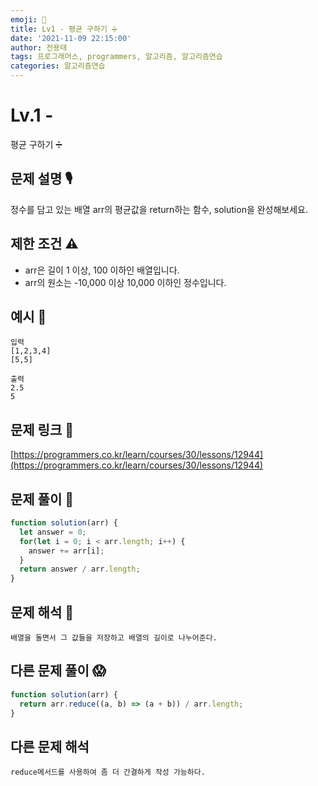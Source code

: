 ```yaml
---
emoji: 🥸
title: Lv1 - 평균 구하기 ➗
date: '2021-11-09 22:15:00'
author: 전용태
tags: 프로그래머스, programmers, 알고리즘, 알고리즘연습
categories: 알고리즘연습
---
```


# Lv.1 - 
평균 구하기 ➗

## **문제 설명 🎙**

정수를 담고 있는 배열 arr의 평균값을 return하는 함수, solution을 완성해보세요.

## **제한 조건 ⚠️**

- arr은 길이 1 이상, 100 이하인 배열입니다.
- arr의 원소는 -10,000 이상 10,000 이하인 정수입니다.

## 예시 👀

```
입력
[1,2,3,4]
[5,5]
```

```
출력
2.5
5
```

## 문제 링크 📎

[https://programmers.co.kr/learn/courses/30/lessons/12944](https://programmers.co.kr/learn/courses/30/lessons/12944)

## 문제 풀이 🤔

```jsx
function solution(arr) {
  let answer = 0;
  for(let i = 0; i < arr.length; i++) {
    answer += arr[i];
  }
  return answer / arr.length;
}
```

## 문제 해석 🥸

```
배열을 돌면서 그 값들을 저장하고 배열의 길이로 나누어준다.
```

## 다른 문제 풀이 😱

```jsx
function solution(arr) {
  return arr.reduce((a, b) => (a + b)) / arr.length;
}
```

## 다른 문제 해석

```
reduce메서드를 사용하여 좀 더 간결하게 작성 가능하다.
```

<br />
<br />